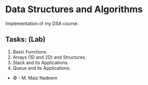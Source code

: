# Data Structures and Algorithms

Implementation of my DSA course.

## Tasks: (Lab)

1. Basic Functions.
2. Arrays (1D and 2D) and Structures.
3. Stack and its Applications.
4. Queue and its Applications.

- © - M. Maiz Nadeem
